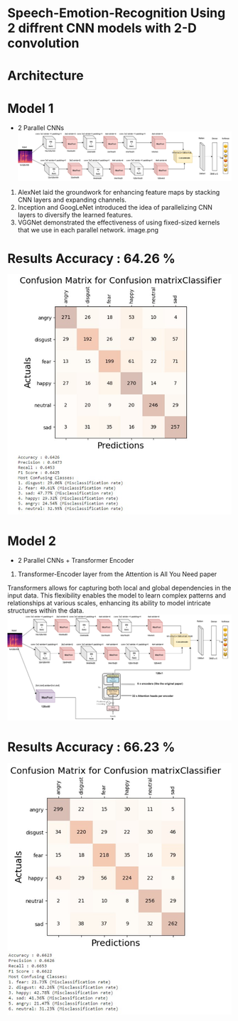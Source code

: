 # Speech-Emotion-Recognition Using 2 diffrent CNN models with 2-D convolution 
# Architecture

# Model 1
* 2 Parallel CNNs
![](./Assets/ParaNet.png)

1. AlexNet laid the groundwork for enhancing feature maps by stacking CNN layers and expanding channels.
2. Inception and GoogLeNet introduced the idea of parallelizing CNN layers to diversify the learned features.
3. VGGNet demonstrated the effectiveness of using fixed-sized kernels that we use in each parallel network.
image.png

# Results  Accuracy : 64.26 %
![](./Assets/ParaNetResults.jpg)


# Model 2
* 2 Parallel CNNs + Transformer Encoder
1. Transformer-Encoder layer from the Attention is All You Need paper


 Transformers allows for capturing both local and global dependencies in the input data. This flexibility enables the model to learn complex patterns and relationships at various scales, enhancing its ability to model intricate structures within the data.
![](./Assets/ParaNet%2Btransformer.png)

# Results  Accuracy : 66.23 %
![](./Assets/ParaNet%2BTransformersResult.jpg)

